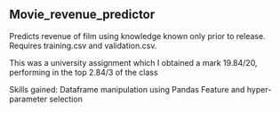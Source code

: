 ## Movie_revenue_predictor
Predicts revenue of film using knowledge known only prior to release. Requires training.csv and validation.csv.

This was a university assignment which I obtained a mark 19.84/20, performing in the top 2.84/3 of the class

Skills gained:
Dataframe manipulation using Pandas
Feature and hyper-parameter selection
